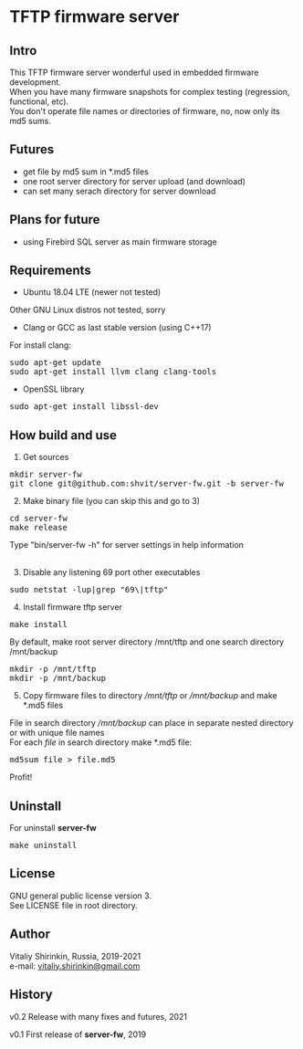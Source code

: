 # TFTP firmware server

## Intro

This TFTP firmware server wonderful used in embedded firmware development.<br>
When you have many firmware snapshots for complex testing (regression, functional, etc).<br>
You don't operate file names or directories of firmware, no, now only its md5 sums.

## Futures

* get file by md5 sum in *.md5 files
* one root server directory for server upload (and download)
* can set many serach directory for server download

## Plans for future

* using Firebird SQL server as main firmware storage

## Requirements

* Ubuntu 18.04 LTE (newer not tested)
<p>Other GNU Linux distros not tested, sorry</p>

* Clang or GCC as last stable version (using C++17)
<p>For install clang:</p>
<pre>
sudo apt-get update
sudo apt-get install llvm clang clang-tools
</pre>

* OpenSSL library
<pre>
sudo apt-get install libssl-dev
</pre>

## How build and use

1. Get sources 
<pre>
mkdir server-fw
git clone git@github.com:shvit/server-fw.git -b server-fw
</pre>

2. Make binary file (you can skip this and go to 3)
<pre>
cd server-fw
make release
</pre>
Type "bin/server-fw -h" for server settings in help information<br>
<br>

3. Disable any listening 69 port other executables
<pre>
sudo netstat -lup|grep "69\|tftp"
</pre>

4. Install firmware tftp server
<p>
<pre>
make install
</pre>
By default, make root server directory  /mnt/tftp  and one search directory /mnt/backup
<pre>
mkdir -p /mnt/tftp
mkdir -p /mnt/backup
</pre>
</p>

5. Copy firmware files to directory  <i>/mnt/tftp</i>  or  <i>/mnt/backup</i>  and make *.md5 files
<p>
File in search directory  <i>/mnt/backup</i>  can place in separate nested directory or with unique file names<br>
For each  <i>file</i>  in search directory make *.md5 file:
<pre>
md5sum file > file.md5
</pre>
</p>
<p>

Profit!

## Uninstall

For uninstall <b>server-fw</b>
<pre>
make uninstall
</pre>
</p>

## License

GNU general public license version 3.<br>
See LICENSE file in root directory.

## Author
Vitaliy Shirinkin, Russia, 2019-2021<br>
e-mail: vitaliy.shirinkin@gmail.com

## History

v0.2 Release with many fixes and futures, 2021

v0.1 First release of <b>server-fw</b>, 2019
